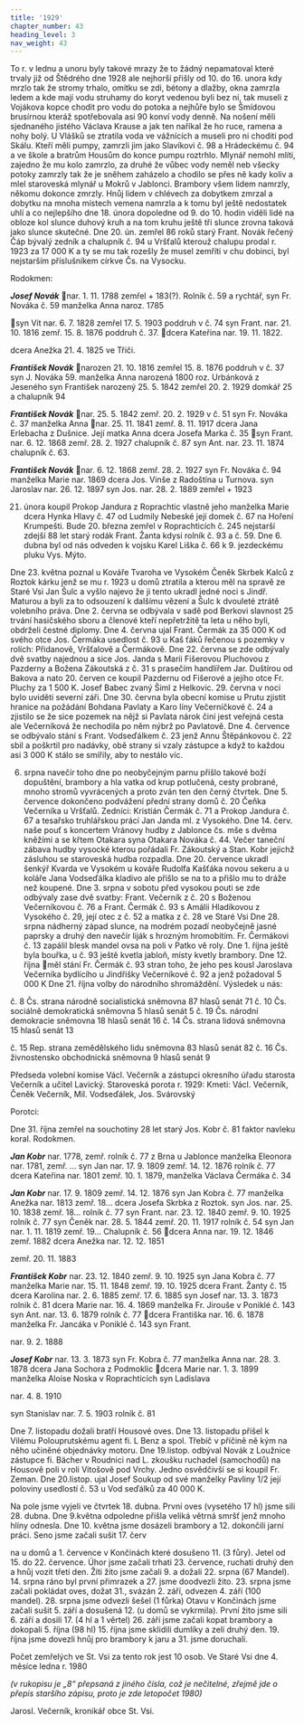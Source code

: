 ```yaml
---
title: '1929'
chapter_number: 43
heading_level: 3
nav_weight: 43
---
```



To r. v lednu a unoru byly takové mrazy že to žádný nepamatoval které trvaly již od Štědrého dne 1928
ale nejhorší přišly od 10. do 16. unora kdy mrzlo tak že stromy trhalo, omítku se zdi, bétony a dlažby,
okna zamrzla ledem a kde mají vodu struhamy do koryt vedenou byli bez ní, tak museli z Vojákova
kopce chodit pro vodu do potoka a nejhůře bylo se Šmídovou brusírnou kteráž spotřebovala asi 90
konví vody denně. Na nošení měli sjednaného jistého Václava Krause a jak ten naříkal že ho ruce,
ramena a nohy bolý. U Vlášků se ztratila voda ve vážnících a museli pro ni choditi pod Skálu. Kteří
měli pumpy, zamrzli jim jako Slavíkovi č. 98 a Hrádeckému č. 94 a ve škole a bratrům Housům do­
konce pumpu roztrhlo. Mlynář nemohl mlíti, zajedno že mu kolo zamrzlo, za druhé že vůbec vody
neměl neb všecky potoky zamrzly tak že je sněhem zaházelo a chodilo se přes ně kady koliv a mlel
staroveská mlynář u Mokrů v Jablonci. Brambory všem lidem namrzly, někomu dokonce zmrzly.
Hnůj lidem v chlévech za dobytkem zmrzal a dobytku na mnoha místech vemena namrzla a k tomu
byl ještě nedostatek uhlí a co nejlepšího dne 18. února dopoledne od 9. do 10. hodin viděli lidé na
obloze kol slunce duhový kruh a na tom kruhu ještě tři slunce zrovna taková jako slunce skutečné.
Dne 20. ún. zemřel 86 roků starý Frant. Novák řečený Čáp bývalý zedník a chalupník č. 94
u Vršťalů kterouž chalupu prodal r. 1923 za 17 000 K a ty se mu tak rozešly že musel zemříti v chu­
dobinci, byl nejstarším příslušníkem církve Čs. na Vysocku.


Rodokmen:

_**Josef Novák**_ nar. 1. 11. 1788 zemřel + 183(?). Rolník č. 59 a rychtář, syn Fr. Nováka č. 59
manželka Anna naroz. 1785

syn Vít nar. 6. 7. 1828 zemřel 17. 5. 1903 poddruh v č. 74
syn Frant. nar. 21. 10. 1816 zemř. 15. 8. 1876 poddruh č. 37.
dcera Kateřina nar. 19. 11. 1822.

dcera Anežka 21. 4. 1825 ve Třiči.


_**František Novák**_ narozen 21. 10. 1816 zemřel 15. 8. 1876 poddruh v č. 37 syn J. Nováka 59.
manželka Anna narozená 1800 roz. Urbánková z Jeseného
syn František narozený 25. 5. 1842 zemřel 20. 2. 1929 domkář 25 a chalupník 94


_**František Novák**_ nar. 25. 5. 1842 zemř. 20. 2. 1929 v č. 51 syn Fr. Nováka č. 37
manželka Anna nar. 25. 11. 1841 zemř. 8. 11. 1917 dcera Jana Erlebacha
z Dušnice. Její matka Anna dcera Josefa Marka č. 35
syn Frant. nar. 6. 12. 1868 zemř. 28. 2. 1927 chalupník č. 87
syn Ant. nar. 23. 11. 1874 chalupník č. 63.


_**František Novák**_ nar. 6. 12. 1868 zemř. 28. 2. 1927 syn Fr. Nováka č. 94
manželka Marie nar. 1869 dcera Jos. Vinše z Radoštína u Turnova.
syn Jaroslav nar. 26. 12. 1897
syn Jos. nar. 28. 2. 1889 zemřel + 1923


21. února koupil Prokop Jandura z Roprachtic vlastně jeho manželka Marie dcera Hynka Hlavy
č. 47 od Ludmily Nebeské její domek č. 67 na Hoření Krumpešti.
Bude 20. března zemřel v Roprachticích č. 245 nejstarší zdejší 88 let starý rodák Frant. Žanta
kdysi rolník č. 93 a č. 59.
Dne 6. dubna byl od nás odveden k vojsku Karel Liška č. 66 k 9. jezdeckému pluku Vys. Mýto.


Dne 23. května poznal u Kováře Tvaroha ve Vysokém Čeněk Skrbek Kalců z Roztok kárku jenž
se mu r. 1923 u domů ztratila a kterou měl na spravě ze Staré Vsi Jan Šulc a vyšlo najevo že ji tento
ukradl jedné noci s Jindř. Maturou a byli za to odsouzení k dalšímu vězení a Šulc k dvouleté ztrátě
volebního práva.
Dne 2. června se odbývala v sadě pod Berkovi slavnost 25 trvání hasičského sboru a členové
kteří nepřetržitě ta leta u něho byli, obdrželi čestné diplomy.
Dne 4. června ujal Frant. Čermák za 35 000 K od svého otce Jos. Čermáka usedlost č. 93 u Kaš­
ťáků řečenou s pozemky v rolích: Přidanově, Vršťalově a Čermákově.
Dne 22. června se zde odbývaly dvě svatby najednou a sice Jos. Janda s Marii Fišerovou Pluchovou
z Pazderny a Božena Zákoutská z č. 31 s prasečím handlířem Jar. Duštírou od Bakova a nato 20. červen­
ce koupil Pazdernu od Fišerové a jejího otce Fr. Pluchy za 1 500 K. Josef Babec zvaný Šiml z Helkovic.
29. června v noci bylo uviděti severní záři.
Dne 30. června byla obecní komise u Prutu zjistit hranice na požádání Bohdana Pavlaty a Karo­
líny Večerníčkové č. 24 a zjistilo se že sice pozemek na nějž si Pavlata nárok činí jest veřejná cesta
ale Večerníková že nechodila po něm nýbrž po Pavlatově.
Dne 4. července se odbývalo stání s Frant. Vodseďálkem č. 23 jenž Annu Štěpánkovou č. 22 sbil
a poškrtil pro nadávky, obě strany si vzaly zástupce a když to každou asi 3 000 K stálo se smířily, aby
to nestálo víc.

6. srpna navečír toho dne po neobyčejným parnu přišlo takové boží dopuštění, brambory a hla­
vatka od krup potlučená, cesty probrané, mnoho stromů vyvrácených a proto zván ten den černý
čtvrtek.
Dne 5. července dokončeno podvážení přední strany domů č. 20 Čeňka Večerníka u Vršťalů.
Zedníci: Kristián Čermák č. 71 a Prokop Jandura č. 67 a tesařsko truhlářskou prácí Jan Janda ml.
z Vysokého.
Dne 14. červ. naše pouť s koncertem Vránovy hudby z Jablonce čs. mše s dvěma kněžími a se
křtem Otakara syna Otakara Nováka č. 44. Večer taneční zábava hudby vysocké kterou pořádali Fr.
Zákoutský a Stan. Kobr jejichž zásluhou se staroveská hudba rozpadla.
Dne 20. července ukradl šenkýř Kvarda ve Vysokém u kováře Rudolfa Kašťáka novou sekeru
a u koláře Jana Vodseďálka kladivo ale přišlo se na to a přišlo mu to dráže než koupené.
Dne 3. srpna v sobotu před vysokou pouti se zde odbývaly zase dvě svatby: Frant. Večerník
z č. 20 s Boženou Večerníkovou č. 76 a Frant. Čermák č. 93 s Amálii Hladíkovou z Vysokého č. 29,
její otec z č. 52 a matka z č. 28 ve Staré Vsi
Dne 28. srpna nádherný západ slunce, na modrém pozadí neobyčejně jasné paprsky a druhý den
navečír liják s hrozným hromobitím. Fr. Čermákovi č. 13 zapálil blesk mandel ovsa na poli v Patko­
vě roly.
Dne 1. října ještě byla bouřka, u č. 93 ještě kvetla jabloň, místy kvetly brambory.
Dne 12. října měl stání Fr. Čermák č. 93 stran toho, že jeho pes kousl Jaroslava Večerníka bydlícího
u Jindřišky Večerníkové č. 92 a jenž požadoval 5 000 K
Dne 21. října volby do národního shromáždění. Výsledek u nás:


č. 8 Čs. strana národně socialistická sněmovna 87 hlasů senát 71
č. 10 Čs. sociálně demokratická sněmovna 5 hlasů senát 5
č. 19 Čs. národní demokracie sněmovna 18 hlasů senát 16
č. 14 Čs. strana lidová sněmovna 15 hlasů senát 13

č. 15 Rep. strana zemědělského lidu sněmovna 83 hlasů senát 82
č. 16 Čs. živnostensko obchodnická sněmovna 9 hlasů senát 9


Předseda volební komise Václ. Večerník a zástupci okresního úřadu starosta Večerník a učitel
Lavický.
Staroveská porota r. 1929:
Kmeti: Václ. Večerník, Čeněk Večerník, Mil. Vodseďálek, Jos. Svárovský

Porotci:


Dne 31. října zemřel na souchotiny 28 let starý Jos. Kobr č. 81 faktor navleku koral.
Rodokmen.

_**Jan Kobr**_ nar. 1778, zemř. rolník č. 77 z Brna u Jablonce
manželka Eleonora nar. 1781, zemř. …
syn Jan nar. 17. 9. 1809 zemř. 14. 12. 1876 rolník č. 77
dcera Kateřina nar. 1801 zemř. 10. 1. 1879, manželka Václava Čermáka č. 34


_**Jan Kobr**_ nar. 17. 9. 1809 zemř. 14. 12. 1876 syn Jan Kobra č. 77
manželka Anežka nar. 1813 zemř. 18… dcera Josefa Skrbka z Roztok.
syn Jos. nar. 25. 10. 1838 zemř. 18… rolník č. 77
syn Frant. nar. 23. 12. 1840 zemř. 9. 10. 1925 rolník č. 77
syn Čeněk nar. 28. 5. 1844 zemř. 20. 11. 1917 rolník č. 54
syn Jan nar. 1. 11. 1819 zemř. 19… Chalupník č. 56
dcera Anna nar. 19. 12. 1846 zemř. 1882 dcera Anežka nar. 12. 12. 1851

zemř. 20. 11. 1883


_**František Kobr**_ nar. 23. 12. 1840 zemř. 9. 10. 1925 syn Jana Kobra č. 77
manželka Marie nar. 15. 11. 1848 zemř. 19. 10. 1925 dcera Frant. Žanty č. 15
dcera Karolina nar. 2. 6. 1885 zemř. 17. 6. 1885 syn Josef nar. 13. 3. 1873 rolnik č. 81
dcera Marie nar. 16. 4. 1869 manželka Fr. Jirouše v Poniklé č. 143
syn Ant. nar. 13. 6. 1879 rolník č. 77
dcera Františka nar. 16. 6. 1878 manželka Fr. Jancáka v Poniklé č. 143 syn Frant.

nar. 9. 2. 1888


_**Josef Kobr**_ nar. 13. 3. 1873 syn Fr. Kobra č. 77
manželka Anna nar. 28. 3. 1878 dcera Jana Sochora z Podmoklic
dcera Marie nar. 1. 3. 1899 manželka Aloise Noska v Roprachticích syn Ladislava

nar. 4. 8. 1910

syn Stanislav nar. 7. 5. 1903 rolník č. 81


Dne 7. listopadu dožali bratří Housové oves.
Dne 13. listopadu přišel k Vilému Polouprutskému agent fi. L Benz a spol. Třebíč v příčině ně­
kým na něho učiněné objednávky motoru.
Dne 19.listop. odbýval Novák z Loužnice zástupce fi. Bächer v Roudnici nad L. zkoušku ruchadel
(samochodů) na Housově poli v roli Vitošově pod Vrchy. Jedno osvědčivší se si koupil Fr. Zeman.
Dne 20.listop. ujal Josef Soukup od své manželky Pavliny 1/2 její poloviny usedlostí č. 53 u Vod­
seďálků za 40 000 K.


Na pole jsme vyjeli ve čtvrtek 18. dubna. První oves (vysetého 17 hl) jsme sili 28. dubna.
Dne 9.května odpoledne přišla veliká větrná smršť jenž mnoho hlíny odnesla.
Dne 10. května jsme dosázeli brambory a 12. dokončili jarní práci. Seno jsme začali sušit 17. červ­


na u domů a 1. července v Končinách které dosušeno 11. (3 fůry). Jetel od 15. do 22. července. Úhor
jsme začali trhati 23. července, ruchati druhý den a hnůj vozit třetí den. Žíti žito jsme začali 9.
a dožali 22. srpna (67 Mandel). 14. srpna ráno byl první přimrazek a 27. jsme doodvezli žito.
23. srpna jsme začali pokládat oves, dožat 31., svázán 2. září, odvezen 4. září (100 mandel).
28. srpna jsme odvezli šešel (1 fůrka) Otavu v Končinách jsme začali sušit 5. září a dosušená 12.
(u domů se vykrmila). První žito jsme sili 6. září a dosili 17. (4 hl a 1 věrtel)
26. září jsme začali kopat brambory a dokopali 5. října (98 hl) 15. října jsme sklidili dumlíky
a zelí druhý den. 19. října jsme dovezli hnůj pro brambory k jaru a 31. jsme doruchali.


Počet zemřelých ve St. Vsi za tento rok jest 10 osob.
Ve Staré Vsi dne 4. měsíce ledna r. 1980


_(v rukopisu je „8“ přepsaná z jiného čísla, což je nečitelné, zřejmě jde o přepis staršího zápisu, proto_
_je zde letopočet 1980)_


Jarosl. Večerník, kronikář obce St. Vsi.
